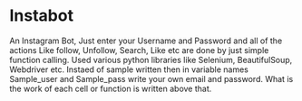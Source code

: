 # Instabot
An Instagram Bot, Just enter your Username and Password and all of the actions Like follow, Unfollow, Search, Like etc are done by just simple function calling. Used various python  libraries like Selenium, BeautifulSoup, Webdriver etc.
Instaed of sample written then in variable names Sample_user and Sample_pass write your own email and password.
What is the work of each cell or function is written above that.
